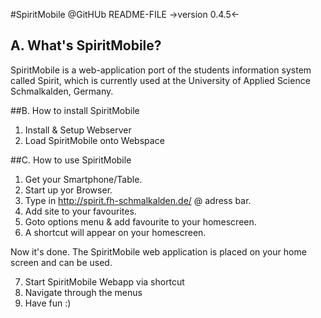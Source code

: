 #SpiritMobile @GitHUb  README-FILE 
->version 0.4.5<-
   					                                                 

## A. What's SpiritMobile? 

SpiritMobile is a web-application port of the students information 
system called Spirit, which is currently used at the University 
of Applied Science Schmalkalden, Germany.
 
##B. How to install SpiritMobile

1. Install & Setup Webserver
2. Load SpiritMobile onto Webspace 

##C. How to use SpiritMobile

1. Get your Smartphone/Table.
2. Start up yor Browser.
3. Type in http://spirit.fh-schmalkalden.de/ @ adress bar.
4. Add site to your favourites.
5. Goto options menu & add favourite to your homescreen.
6. A shortcut will appear on your homescreen.

Now it's done. The SpiritMobile web application is placed on your home 
screen and can be used.

7. Start SpiritMobile Webapp via shortcut
8. Navigate through the menus
9. Have fun :)
